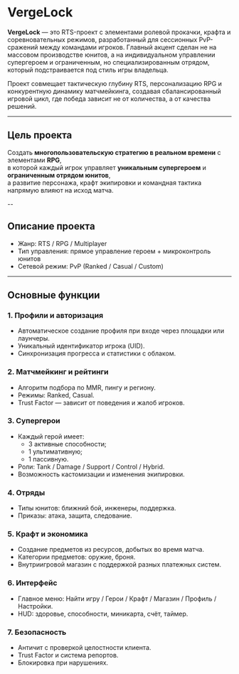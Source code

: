 # VergeLock

**VergeLock** — это RTS-проект с элементами ролевой прокачки, крафта и соревновательных режимов, разработанный для сессионных PvP-сражений между командами игроков.
Главный акцент сделан не на массовом производстве юнитов, а на индивидуальном управлении супергероем и ограниченным, но специализированным отрядом, который подстраивается под стиль игры владельца.

Проект совмещает тактическую глубину RTS, персонализацию RPG и конкурентную динамику матчмейкинга, создавая сбалансированный игровой цикл, где победа зависит не от количества, а от качества решений.

---

## Цель проекта

Создать **многопользовательскую стратегию в реальном времени** с элементами **RPG**,  
в которой каждый игрок управляет **уникальным супергероем** и **ограниченным отрядом юнитов**,  
а развитие персонажа, крафт экипировки и командная тактика напрямую влияют на исход матча.

--

## Описание проекта

- Жанр: RTS / RPG / Multiplayer
- Тип управления: прямое управление героем + микроконтроль юнитов
- Сетевой режим: PvP (Ranked / Casual / Custom)

---

## Основные функции

### 1. Профили и авторизация
- Автоматическое создание профиля при входе через площадки или лаунчеры.
- Уникальный идентификатор игрока (UID).
- Синхронизация прогресса и статистики с облаком.

### 2. Матчмейкинг и рейтинги
- Алгоритм подбора по MMR, пингу и региону.
- Режимы: Ranked, Casual.
- Trust Factor — зависит от поведения и жалоб игроков.

### 3. Супергерои
- Каждый герой имеет:
  - 3 активные способности;
  - 1 ультимативную;
  - 1 пассивную.
- Роли: Tank / Damage / Support / Control / Hybrid.
- Возможность кастомизации и изменения экипировки.

### 4. Отряды
- Типы юнитов: ближний бой, инженеры, поддержка.
- Приказы: атака, защита, следование.

### 5. Крафт и экономика
- Создание предметов из ресурсов, добытых во время матча.
- Категории предметов: оружие, броня.
- Внутриигровой магазин с поддержкой разных платежных систем.

### 6. Интерфейс
- Главное меню: Найти игру / Герои / Крафт / Магазин / Профиль / Настройки.
- HUD: здоровье, способности, миникарта, счёт, таймер.

### 7. Безопасность
- Античит с проверкой целостности клиента.
- Trust Factor и система репортов.
- Блокировка при нарушениях.